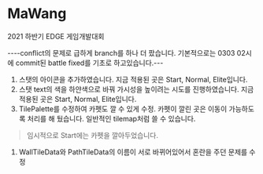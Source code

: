 # MaWang
2021 하반기 EDGE 게임개발대회

----conflict의 문제로 급하게 branch를 하나 더 팠습니다. 기본적으로는 0303 02시에 commit된 battle fixed를 기초로 하고있습니다.---

1. 스탯의 아이콘을 추가하였습니다. 지금 적용된 곳은 Start, Normal, Elite입니다.
2. 스탯 text의 색을 하얀색으로 바꿔 가시성을 높이려는 시도를 진행하였습니다. 지금 적용된 곳은 Start, Normal, Elite입니다.
3. TilePalette를 수정하여 카펫도 깔 수 있게 수정. 카펫이 깔린 곳은 이동이 가능하도록 처리를 해 뒀습니다. 일반적인 tilemap처럼 쓸 수 있습니다.
>임시적으로 Start에는 카펫을 깔아두었습니다.

1. WallTileData와 PathTileData의 이름이 서로 바뀌어있어서 혼란을 주던 문제를 수정
